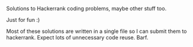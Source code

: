 Solutions to Hackerrank coding problems, maybe other stuff too.

Just for fun :)

Most of these solutions are written in a single file so I can submit them to hackerrank. Expect lots of unnecessary code reuse. Barf.